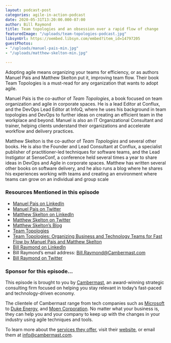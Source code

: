 ```yaml
---
layout: podcast-post
categories: agile-in-action-podcast
date: 2020-05-31T13:20:00.000-07:00
author: Bill Raymond
title: Team topologies and an obsession over a rapid flow of change
featuredImage: "/uploads/team-topologies-podcast.jpg"
libsynUrl: https://oembed.libsyn.com/embed?item_id=14797205
guestPhotos:
- "/uploads/manuel-pais-min.jpg"
- "/uploads/matthew-skelton-min.jpg"

---
```

Adopting agile means organizing your teams for efficiency, or as authors Manuel Pais and Matthew Skelton put it, improving team flow. Their book Team Topologies is a must-read for any organization that wants to adopt agile.

Manuel Pais is the co-author of _Team Topologies_, a book focused on team organization and agile in corporate spaces. He is a lead Editor at Conflux, and the DevOps Lead Editor at InfoQ, where he uses his background in team topologies and DevOps to further ideas on creating an efficient team in the workplace and beyond. Manuel is also an IT Organizational Consultant and trainer, helping clients understand their organizations and accelerate workflow and delivery practices.

Matthew Skelton is the co-author of _Team Topologies_ and several other books. He is also the Founder and Lead Consultant at Conflux, a specialist publisher of practitioner-led techniques for software teams, and the Lead Instigator at SenseConf, a conference held several times a year to share ideas in DevOps and Agile in corporate spaces. Matthew has written several other books on software delivery, and he also runs a blog where he shares his experiences working with teams and creating an environment where teams can grow on an individual and group scale

### Resources Mentioned in this episode

* [Manuel Pais on LinkedIn](https://es.linkedin.com/in/manuelpais)
* [Manuel Pais on Twitter](https://twitter.com/manupaisable/status/1239587053580554244)
* [Matthew Skelton on LinkedIn](https://uk.linkedin.com/in/matthewskelton)
* [Matthew Skelton on Twitter](https://twitter.com/matthewpskelton?ref_src=twsrc%5Egoogle%7Ctwcamp%5Eserp%7Ctwgr%5Eauthor)
* [Matthew Skelton’s Blog](https://blog.matthewskelton.net/)
* [Team Topologies](https://teamtopologies.com/)
* [Team Topologies: Organizing Business and Technology Teams for Fast Flow by Manuel Pais and Matthew Skelton](https://www.amazon.com/Team-Topologies-Organizing-Business-Technology/dp/1942788819)
* [Bill Raymond on LinkedIn](https://www.linkedin.com/in/williamraymond)
* Bill Raymond’s email address: [Bill.Raymond@Cambermast.com](mailto:Bill.Raymond@Cambermast.com)
* [Bill Raymond on Twitter](https://twitter.com/billraymonde)

### **Sponsor for this episode...**

This episode is brought to you by [Cambermast](https://www.cambermast.com/), an award-winning strategic consulting firm focused on helping you stay relevant in today’s fast-paced and technology-driven economy.

The clientele of Cambermast range from tech companies such as [Microsoft](https://www.microsoft.com/en-ph) to [Duke Energy](https://www.duke-energy.com/home), and [Moen Corporation](https://www.moen.com/about-moen/moen-offices). No matter what your business is, they can help you and your company to keep up with the changes in your industry using agile techniques and tools.

To learn more about the [services they offer](https://www.cambermast.com/services/), visit their [website](http://www.cambermast.com), or email them at [info@cambermast.com](mailto:info@cambermast.com).